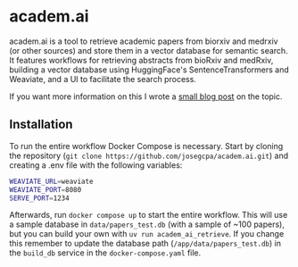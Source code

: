 # academ.ai 

academ.ai is a tool to retrieve academic papers from biorxiv and medrxiv (or other sources) and store them in a vector database for semantic search. It features workflows for retrieving abstracts from bioRxiv and medRxiv, building a vector database using HuggingFace's SentenceTransformers and Weaviate, and a UI to facilitate the search process.

If you want more information on this I wrote a [small blog post](https://josegcpa.net/blog/2025/academai/) on the topic.

## Installation

To run the entire workflow Docker Compose is necessary. Start by cloning the repository (`git clone https://github.com/josegcpa/academ.ai.git`) and creating a .env file with the following variables:

```bash
WEAVIATE_URL=weaviate
WEAVIATE_PORT=8080
SERVE_PORT=1234
```

Afterwards, run `docker compose up` to start the entire workflow. This will use a sample database in `data/papers_test.db` (with a sample of ~100 papers), but you can build your own with `uv run academ_ai_retrieve`. If you change this remember to update the database path (`/app/data/papers_test.db`) in the `build_db` service in the `docker-compose.yaml` file.